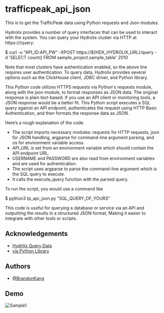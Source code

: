 
# trafficpeak_api_json

This is to get the TrafficPeak data using Python requests and Json modules.

Hydrolix provides a number of query interfaces that can be used to interact with the system.
You can query your Hydrolix cluster via HTTP at https://<your-hostname>/query:

$ curl -u "API_ID:API_PW" -XPOST https://${HDX_HYDROLIX_URL}/query -d 'SELECT count() FROM sample_project.sample_table'
2010

Note that most clusters have authentication enabled, so the above line requires user authentication. 
To query data, Hydrolix provides several options such as the ClickHouse client, JDBC driver, and Python library. 

This Python code utilizes HTTPS requests via Python's requests module, along with the json module, to format responses as JSON data. 
The original response is plain text-based. If you use an API client or monitoring tools, a JSON response would be a better fit.
This Python script executes a SQL query against an API endpoint, authenticates the request using HTTP Basic Authentication, and then formats the response data as JSON. 

Here’s a rough explanation of the code.
* The script imports necessary modules: requests for HTTP requests, json for JSON handling, argparse for command-line argument parsing, and os for environment variable access.
* API_URL is set from an environment variable which should contain the API endpoint URL.
* USERNAME and PASSWORD are also read from environment variables and are used for authentication.
* The script uses argparse to parse the command-line argument which is the SQL query to execute.
* It calls the execute_query function with the parsed query.

To run the script, you would use a command like

$ python3 tp_api_json.py "SQL_QUERY_OF_YOURS"

This code is useful for querying a database or service via an API and outputting the results in a structured JSON format, 
Making it easier to integrate with other tools or scripts.


## Acknowledgements

 - [Hydrilix Query Data](https://docs.hydrolix.io/docs/python-library)
 - [via Python Library](https://docs.hydrolix.io/docs/python-library)


## Authors

- [@BrandonKang](https://github.com/BrandonKang)


## Demo

![Sample1](https://osaka-obj-storage.jp-osa-1.linodeobjects.com/tp_query_demo.jpg)



